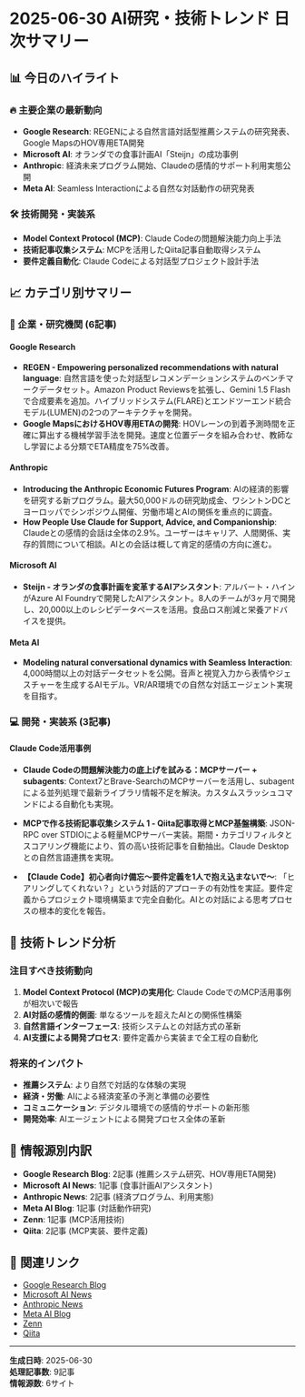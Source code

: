 # 2025-06-30 AI研究・技術トレンド 日次サマリー

## 📊 今日のハイライト

### 🔥 主要企業の最新動向
- **Google Research**: REGENによる自然言語対話型推薦システムの研究発表、Google MapsのHOV専用ETA開発
- **Microsoft AI**: オランダでの食事計画AI「Steijn」の成功事例
- **Anthropic**: 経済未来プログラム開始、Claudeの感情的サポート利用実態公開
- **Meta AI**: Seamless Interactionによる自然な対話動作の研究発表

### 🛠️ 技術開発・実装系
- **Model Context Protocol (MCP)**: Claude Codeの問題解決能力向上手法
- **技術記事収集システム**: MCPを活用したQiita記事自動取得システム
- **要件定義自動化**: Claude Codeによる対話型プロジェクト設計手法

## 📈 カテゴリ別サマリー

### 🏢 企業・研究機関 (6記事)

#### Google Research
- **REGEN - Empowering personalized recommendations with natural language**: 自然言語を使った対話型レコメンデーションシステムのベンチマークデータセット。Amazon Product Reviewsを拡張し、Gemini 1.5 Flashで合成要素を追加。ハイブリッドシステム(FLARE)とエンドツーエンド統合モデル(LUMEN)の2つのアーキテクチャを開発。
- **Google MapsにおけるHOV専用ETAの開発**: HOVレーンの到着予測時間を正確に算出する機械学習手法を開発。速度と位置データを組み合わせ、教師なし学習による分類でETA精度を75%改善。

#### Anthropic
- **Introducing the Anthropic Economic Futures Program**: AIの経済的影響を研究する新プログラム。最大50,000ドルの研究助成金、ワシントンDCとヨーロッパでシンポジウム開催、労働市場とAIの関係を重点的に調査。
- **How People Use Claude for Support, Advice, and Companionship**: Claudeとの感情的会話は全体の2.9%。ユーザーはキャリア、人間関係、実存的質問について相談。AIとの会話は概して肯定的感情の方向に進む。

#### Microsoft AI
- **Steijn - オランダの食事計画を変革するAIアシスタント**: アルバート・ハインがAzure AI Foundryで開発したAIアシスタント。8人のチームが3ヶ月で開発し、20,000以上のレシピデータベースを活用。食品ロス削減と栄養アドバイスを提供。

#### Meta AI
- **Modeling natural conversational dynamics with Seamless Interaction**: 4,000時間以上の対話データセットを公開。音声と視覚入力から表情やジェスチャーを生成するAIモデル。VR/AR環境での自然な対話エージェント実現を目指す。

### 💻 開発・実装系 (3記事)

#### Claude Code活用事例
- **Claude Codeの問題解決能力の底上げを試みる：MCPサーバー + subagents**: Context7とBrave-SearchのMCPサーバーを活用し、subagentによる並列処理で最新ライブラリ情報不足を解決。カスタムスラッシュコマンドによる自動化も実現。

- **MCPで作る技術記事収集システム 1 - Qiita記事取得とMCP基盤構築**: JSON-RPC over STDIOによる軽量MCPサーバー実装。期間・カテゴリフィルタとスコアリング機能により、質の高い技術記事を自動抽出。Claude Desktopとの自然言語連携を実現。

- **【Claude Code】初心者向け備忘～要件定義を1人で抱え込まないで～**: 「ヒアリングしてくれない？」という対話的アプローチの有効性を実証。要件定義からプロジェクト環境構築まで完全自動化。AIとの対話による思考プロセスの根本的変化を報告。

## 🚀 技術トレンド分析

### 注目すべき技術動向
1. **Model Context Protocol (MCP)の実用化**: Claude CodeでのMCP活用事例が相次いで報告
2. **AI対話の感情的側面**: 単なるツールを超えたAIとの関係性構築
3. **自然言語インターフェース**: 技術システムとの対話方式の革新
4. **AI支援による開発プロセス**: 要件定義から実装まで全工程の自動化

### 将来的インパクト
- **推薦システム**: より自然で対話的な体験の実現
- **経済・労働**: AIによる経済変革の予測と準備の必要性
- **コミュニケーション**: デジタル環境での感情的サポートの新形態
- **開発効率**: AIエージェントによる開発プロセス全体の革新

## 📝 情報源別内訳
- **Google Research Blog**: 2記事 (推薦システム研究、HOV専用ETA開発)
- **Microsoft AI News**: 1記事 (食事計画AIアシスタント)
- **Anthropic News**: 2記事 (経済プログラム、利用実態)
- **Meta AI Blog**: 1記事 (対話動作研究)
- **Zenn**: 1記事 (MCP活用技術)
- **Qiita**: 2記事 (MCP実装、要件定義)

## 🔗 関連リンク
- [Google Research Blog](https://research.google/blog/)
- [Microsoft AI News](https://news.microsoft.com/source/topics/ai/)
- [Anthropic News](https://www.anthropic.com/news)
- [Meta AI Blog](https://ai.meta.com/blog/)
- [Zenn](https://zenn.dev/)
- [Qiita](https://qiita.com/)

---
**生成日時**: 2025-06-30  
**処理記事数**: 9記事  
**情報源数**: 6サイト